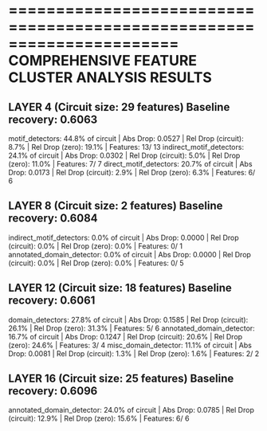 
======================================================================
COMPREHENSIVE FEATURE CLUSTER ANALYSIS RESULTS
======================================================================

LAYER 4 (Circuit size: 29 features)
Baseline recovery: 0.6063
--------------------------------------------------
  motif_detectors:  44.8% of circuit | Abs Drop: 0.0527 | Rel Drop (circuit):  8.7% | Rel Drop (zero): 19.1% | Features:  13/ 13
  indirect_motif_detectors:  24.1% of circuit | Abs Drop: 0.0302 | Rel Drop (circuit):  5.0% | Rel Drop (zero): 11.0% | Features:   7/  7
  direct_motif_detectors:  20.7% of circuit | Abs Drop: 0.0173 | Rel Drop (circuit):  2.9% | Rel Drop (zero):  6.3% | Features:   6/  6

LAYER 8 (Circuit size: 2 features)
Baseline recovery: 0.6084
--------------------------------------------------
  indirect_motif_detectors:   0.0% of circuit | Abs Drop: 0.0000 | Rel Drop (circuit):  0.0% | Rel Drop (zero):  0.0% | Features:   0/  1
  annotated_domain_detector:   0.0% of circuit | Abs Drop: 0.0000 | Rel Drop (circuit):  0.0% | Rel Drop (zero):  0.0% | Features:   0/  5

LAYER 12 (Circuit size: 18 features)
Baseline recovery: 0.6061
--------------------------------------------------
  domain_detectors:  27.8% of circuit | Abs Drop: 0.1585 | Rel Drop (circuit): 26.1% | Rel Drop (zero): 31.3% | Features:   5/  6
  annotated_domain_detector:  16.7% of circuit | Abs Drop: 0.1247 | Rel Drop (circuit): 20.6% | Rel Drop (zero): 24.6% | Features:   3/  4
  misc_domain_detector:  11.1% of circuit | Abs Drop: 0.0081 | Rel Drop (circuit):  1.3% | Rel Drop (zero):  1.6% | Features:   2/  2

LAYER 16 (Circuit size: 25 features)
Baseline recovery: 0.6096
--------------------------------------------------
  annotated_domain_detector:  24.0% of circuit | Abs Drop: 0.0785 | Rel Drop (circuit): 12.9% | Rel Drop (zero): 15.6% | Features:   6/  6
